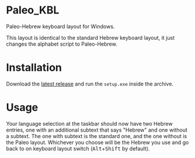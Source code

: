 # Paleo_KBL

Paleo-Hebrew keyboard layout for Windows.

This layout is identical to the standard Hebrew keyboard layout, it just changes the alphabet script to Paleo-Hebrew.

# Installation

Download the [latest release](https://github.com/yehuthi/Paleo_KBL/releases/latest) and run the `setup.exe` inside the archive.

# Usage 

Your language selection at the taskbar should now have two Hebrew entries, one with an additional subtext that says "Hebrew" and one without a subtext.
The one with subtext is the standard one, and the one without is the Paleo layout.
Whichever you choose will be the Hebrew you use and go back to on keyboard layout switch (<kbd>Alt</kbd>+<kbd>Shift</kbd> by default).
